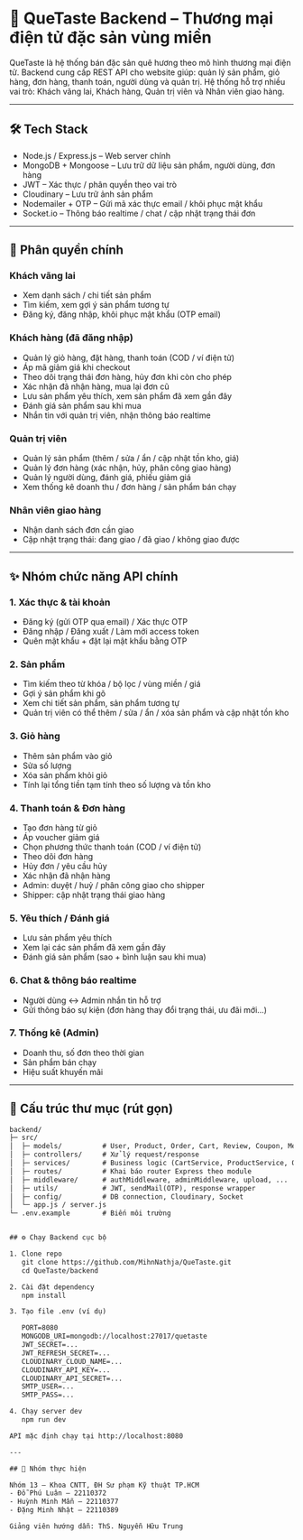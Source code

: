 # 🌾 QueTaste Backend – Thương mại điện tử đặc sản vùng miền

QueTaste là hệ thống bán đặc sản quê hương theo mô hình thương mại điện tử.
Backend cung cấp REST API cho website giúp: quản lý sản phẩm, giỏ hàng, đơn hàng, thanh toán, người dùng và quản trị.
Hệ thống hỗ trợ nhiều vai trò: Khách vãng lai, Khách hàng, Quản trị viên và Nhân viên giao hàng.

---

## 🛠 Tech Stack

- Node.js / Express.js – Web server chính
- MongoDB + Mongoose – Lưu trữ dữ liệu sản phẩm, người dùng, đơn hàng
- JWT – Xác thực / phân quyền theo vai trò
- Cloudinary – Lưu trữ ảnh sản phẩm
- Nodemailer + OTP – Gửi mã xác thực email / khôi phục mật khẩu
- Socket.io – Thông báo realtime / chat / cập nhật trạng thái đơn

---

## 🔐 Phân quyền chính

### Khách vãng lai
- Xem danh sách / chi tiết sản phẩm
- Tìm kiếm, xem gợi ý sản phẩm tương tự
- Đăng ký, đăng nhập, khôi phục mật khẩu (OTP email)

### Khách hàng (đã đăng nhập)
- Quản lý giỏ hàng, đặt hàng, thanh toán (COD / ví điện tử)
- Áp mã giảm giá khi checkout
- Theo dõi trạng thái đơn hàng, hủy đơn khi còn cho phép
- Xác nhận đã nhận hàng, mua lại đơn cũ
- Lưu sản phẩm yêu thích, xem sản phẩm đã xem gần đây
- Đánh giá sản phẩm sau khi mua
- Nhắn tin với quản trị viên, nhận thông báo realtime

### Quản trị viên
- Quản lý sản phẩm (thêm / sửa / ẩn / cập nhật tồn kho, giá)
- Quản lý đơn hàng (xác nhận, hủy, phân công giao hàng)
- Quản lý người dùng, đánh giá, phiếu giảm giá
- Xem thống kê doanh thu / đơn hàng / sản phẩm bán chạy

### Nhân viên giao hàng
- Nhận danh sách đơn cần giao
- Cập nhật trạng thái: đang giao / đã giao / không giao được

---

## ✨ Nhóm chức năng API chính

### 1. Xác thực & tài khoản
- Đăng ký (gửi OTP qua email) / Xác thực OTP
- Đăng nhập / Đăng xuất / Làm mới access token
- Quên mật khẩu + đặt lại mật khẩu bằng OTP

### 2. Sản phẩm
- Tìm kiếm theo từ khóa / bộ lọc / vùng miền / giá
- Gợi ý sản phẩm khi gõ
- Xem chi tiết sản phẩm, sản phẩm tương tự
- Quản trị viên có thể thêm / sửa / ẩn / xóa sản phẩm và cập nhật tồn kho

### 3. Giỏ hàng
- Thêm sản phẩm vào giỏ
- Sửa số lượng
- Xóa sản phẩm khỏi giỏ
- Tính lại tổng tiền tạm tính theo số lượng và tồn kho

### 4. Thanh toán & Đơn hàng
- Tạo đơn hàng từ giỏ
- Áp voucher giảm giá
- Chọn phương thức thanh toán (COD / ví điện tử)
- Theo dõi đơn hàng
- Hủy đơn / yêu cầu hủy
- Xác nhận đã nhận hàng
- Admin: duyệt / huỷ / phân công giao cho shipper
- Shipper: cập nhật trạng thái giao hàng

### 5. Yêu thích / Đánh giá
- Lưu sản phẩm yêu thích
- Xem lại các sản phẩm đã xem gần đây
- Đánh giá sản phẩm (sao + bình luận sau khi mua)

### 6. Chat & thông báo realtime
- Người dùng ↔ Admin nhắn tin hỗ trợ
- Gửi thông báo sự kiện (đơn hàng thay đổi trạng thái, ưu đãi mới...)

### 7. Thống kê (Admin)
- Doanh thu, số đơn theo thời gian
- Sản phẩm bán chạy
- Hiệu suất khuyến mãi

---

## 📂 Cấu trúc thư mục (rút gọn)

```txt
backend/
├─ src/
│  ├─ models/          # User, Product, Order, Cart, Review, Coupon, Message, ...
│  ├─ controllers/     # Xử lý request/response
│  ├─ services/        # Business logic (CartService, ProductService, OrderService,...)
│  ├─ routes/          # Khai báo router Express theo module
│  ├─ middleware/      # authMiddleware, adminMiddleware, upload, ...
│  ├─ utils/           # JWT, sendMail(OTP), response wrapper
│  ├─ config/          # DB connection, Cloudinary, Socket
│  └─ app.js / server.js
└─ .env.example        # Biến môi trường


## ⚙️ Chạy Backend cục bộ

1. Clone repo
   git clone https://github.com/MihnNathja/QueTaste.git
   cd QueTaste/backend

2. Cài đặt dependency
   npm install

3. Tạo file .env (ví dụ)

   PORT=8080
   MONGODB_URI=mongodb://localhost:27017/quetaste
   JWT_SECRET=...
   JWT_REFRESH_SECRET=...
   CLOUDINARY_CLOUD_NAME=...
   CLOUDINARY_API_KEY=...
   CLOUDINARY_API_SECRET=...
   SMTP_USER=...
   SMTP_PASS=...

4. Chạy server dev
   npm run dev

API mặc định chạy tại http://localhost:8080

---

## 👥 Nhóm thực hiện

Nhóm 13 – Khoa CNTT, ĐH Sư phạm Kỹ thuật TP.HCM
- Đỗ Phú Luân – 22110372
- Huỳnh Minh Mẫn – 22110377
- Đặng Minh Nhật – 22110389

Giảng viên hướng dẫn: ThS. Nguyễn Hữu Trung
